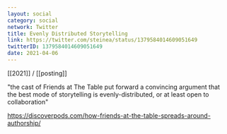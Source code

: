 ```yaml
---
layout: social
category: social
network: Twitter
title: Evenly Distributed Storytelling
link: https://twitter.com/steinea/status/1379584014609051649
twitterID: 1379584014609051649
date: 2021-04-06
---
```


[[2021]] / [[posting]]

"the cast of Friends at The Table put forward a convincing argument that the best mode of storytelling is evenly-distributed, or at least open to collaboration"

<https://discoverpods.com/how-friends-at-the-table-spreads-around-authorship/>
